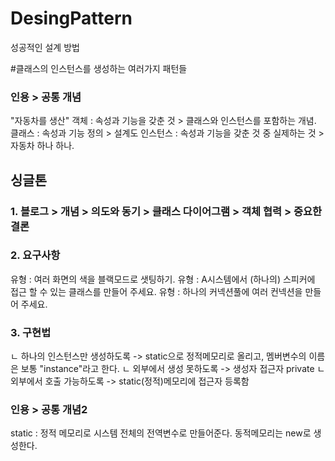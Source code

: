 # DesingPattern
성공적인 설계 방법

#클래스의 인스턴스를 생성하는 여러가지 패턴들

### 인용 > 공통 개념
"자동차를 생산"
객체 : 속성과 기능을 갖춘 것 > 클래스와 인스턴스를 포함하는 개념.
클래스 : 속성과 기능 정의 > 설계도
인스턴스 : 속성과 기능을 갖춘 것 중 실제하는 것 > 자동차 하나 하나.

## 싱글톤  
### 1. 블로그 > 개념 > 의도와 동기 > 클래스 다이어그램 > 객체 협력 > 중요한 결론 

### 2. 요구사항
유형 : 여러 화면의 색을 블랙모드로 샛팅하기.
유형 : A시스템에서 (하나의) 스피커에 접근 할 수 있는 클래스를 만들어 주세요.
유형 : 하나의 커넥션풀에 여러 컨넥션을 만들어 주세요.

### 3. 구현법
ㄴ 하나의 인스턴스만 생성하도록 -> static으로 정적메모리로 올리고, 멤버변수의 이름은 보통 "instance"라고 한다.
  ㄴ 외부에서 생성 못하도록 -> 생성자 접근자 private
  ㄴ 외부에서 호출 가능하도록 -> static(정적)메모리에 접근자 등록함  
 
### 인용 > 공통 개념2
static : 정적 메모리로 시스템 전체의 전역변수로 만들어준다. 동적메모리는 new로 생성한다.
